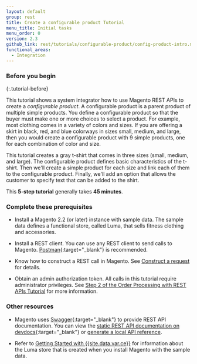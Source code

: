 ```yaml
---
layout: default
group: rest
title: Create a configurable product Tutorial
menu_title: Initial tasks
menu_order: 0
version: 2.3
github_link: rest/tutorials/configurable-product/config-product-intro.md
functional_areas:
  - Integration
---
```


### Before you begin
{:.tutorial-before}

This tutorial shows a system integrator how to use Magento REST APIs to create a _configurable product_. A configurable product is a parent product of multiple simple products. You define a configurable product so that the buyer must make one or more choices to select a product. For example, most clothing comes in a variety of colors and sizes. If you are offering a skirt in black, red, and blue colorways in sizes small, medium, and large, then you would create a configurable product with 9 simple products, one for each combination of color and size.

This tutorial creates a gray t-shirt that comes in three sizes (small, medium, and large).  The configurable product defines basic characteristics of the t-shirt. Then we'll create a simple product for each size and link each of them to the configurable product. Finally, we'll add an option that allows the customer to specify text that can be added to the shirt.

This **5-step tutorial** generally takes **45 minutes**.

### Complete these prerequisites

* Install a Magento 2.2 (or later) instance with sample data. The sample data defines a functional store, called Luma, that sells fitness clothing and accessories.

* Install a REST client. You can use any REST client to send calls to Magento. [Postman](https://www.getpostman.com/){:target="_blank"} is recommended.

* Know how to construct a REST call in Magento. See [Construct a request]({{page.baseurl}}get-started/gs-web-api-request.html) for details.

* Obtain an admin authorization token. All calls in this tutorial require administrator privileges. See [Step 2 of the Order Processing with REST APIs Tutorial]({{page.baseurl}}get-started/order-tutorial/order-admin-token.html) for more information.

### Other resources

* Magento uses [Swagger](https://swagger.io/){:target="_blank"} to provide REST API documentation. You can view the [static REST API documentation on devdocs](http://devdocs.magento.com/swagger/){:target="_blank"} or [generate a local API reference]({{page.baseurl}}rest/generate-local.html).

* Refer to [Getting Started with {{site.data.var.ce}}](http://docs.magento.com/m2/ce/user_guide/getting-started.html) for information about the Luma store that is created when you install Magento with the sample data.
